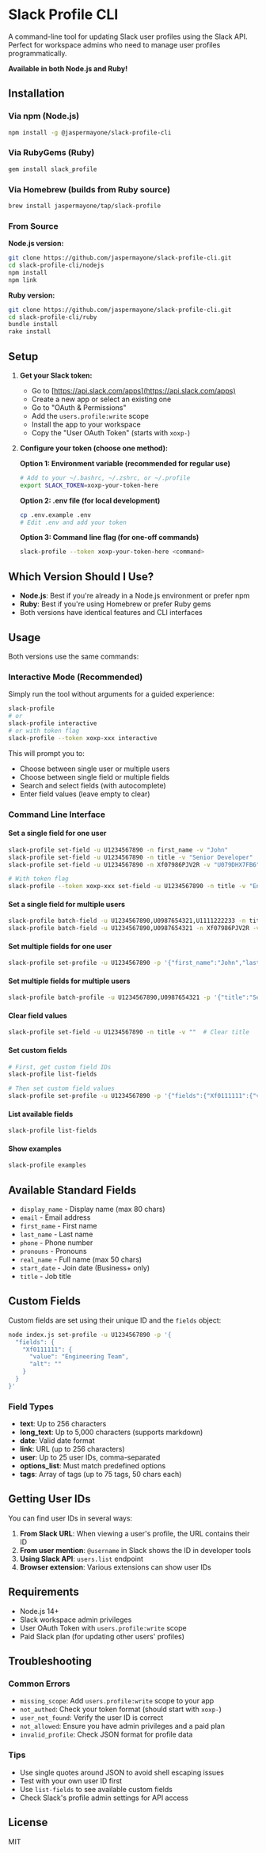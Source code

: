 # Slack Profile CLI

A command-line tool for updating Slack user profiles using the Slack API. Perfect for workspace admins who need to manage user profiles programmatically.

**Available in both Node.js and Ruby!**

## Installation

### Via npm (Node.js)

```bash
npm install -g @jaspermayone/slack-profile-cli
```

### Via RubyGems (Ruby)

```bash
gem install slack_profile
```

### Via Homebrew (builds from Ruby source)

```bash
brew install jaspermayone/tap/slack-profile
```

### From Source

**Node.js version:**
```bash
git clone https://github.com/jaspermayone/slack-profile-cli.git
cd slack-profile-cli/nodejs
npm install
npm link
```

**Ruby version:**
```bash
git clone https://github.com/jaspermayone/slack-profile-cli.git
cd slack-profile-cli/ruby
bundle install
rake install
```

## Setup

1. **Get your Slack token:**

   - Go to [https://api.slack.com/apps](https://api.slack.com/apps)
   - Create a new app or select an existing one
   - Go to "OAuth & Permissions"
   - Add the `users.profile:write` scope
   - Install the app to your workspace
   - Copy the "User OAuth Token" (starts with `xoxp-`)

2. **Configure your token (choose one method):**

   **Option 1: Environment variable (recommended for regular use)**
   ```bash
   # Add to your ~/.bashrc, ~/.zshrc, or ~/.profile
   export SLACK_TOKEN=xoxp-your-token-here
   ```

   **Option 2: .env file (for local development)**
   ```bash
   cp .env.example .env
   # Edit .env and add your token
   ```

   **Option 3: Command line flag (for one-off commands)**
   ```bash
   slack-profile --token xoxp-your-token-here <command>
   ```

## Which Version Should I Use?

- **Node.js**: Best if you're already in a Node.js environment or prefer npm
- **Ruby**: Best if you're using Homebrew or prefer Ruby gems
- Both versions have identical features and CLI interfaces

## Usage

Both versions use the same commands:

### Interactive Mode (Recommended)

Simply run the tool without arguments for a guided experience:

```bash
slack-profile
# or
slack-profile interactive
# or with token flag
slack-profile --token xoxp-xxx interactive
```

This will prompt you to:

- Choose between single user or multiple users
- Choose between single field or multiple fields
- Search and select fields (with autocomplete)
- Enter field values (leave empty to clear)

### Command Line Interface

#### Set a single field for one user

```bash
slack-profile set-field -u U1234567890 -n first_name -v "John"
slack-profile set-field -u U1234567890 -n title -v "Senior Developer"
slack-profile set-field -u U1234567890 -n Xf07986PJV2R -v "U079DHX7FB6"  # Custom field

# With token flag
slack-profile --token xoxp-xxx set-field -u U1234567890 -n title -v "Engineer"
```

#### Set a single field for multiple users

```bash
slack-profile batch-field -u U1234567890,U0987654321,U1111222233 -n title -v "Developer"
slack-profile batch-field -u U1234567890,U0987654321 -n Xf07986PJV2R -v "U079DHX7FB6"
```

#### Set multiple fields for one user

```bash
slack-profile set-profile -u U1234567890 -p '{"first_name":"John","last_name":"Doe","title":"Developer"}'
```

#### Set multiple fields for multiple users

```bash
slack-profile batch-profile -u U1234567890,U0987654321 -p '{"title":"Senior Developer","pronouns":"they/them"}'
```

#### Clear field values

```bash
slack-profile set-field -u U1234567890 -n title -v ""  # Clear title
```

#### Set custom fields

```bash
# First, get custom field IDs
slack-profile list-fields

# Then set custom field values
slack-profile set-profile -u U1234567890 -p '{"fields":{"Xf0111111":{"value":"Barista","alt":""}}}'
```

#### List available fields

```bash
slack-profile list-fields
```

#### Show examples

```bash
slack-profile examples
```

## Available Standard Fields

- `display_name` - Display name (max 80 chars)
- `email` - Email address
- `first_name` - First name
- `last_name` - Last name
- `phone` - Phone number
- `pronouns` - Pronouns
- `real_name` - Full name (max 50 chars)
- `start_date` - Join date (Business+ only)
- `title` - Job title

## Custom Fields

Custom fields are set using their unique ID and the `fields` object:

```bash
node index.js set-profile -u U1234567890 -p '{
  "fields": {
    "Xf0111111": {
      "value": "Engineering Team",
      "alt": ""
    }
  }
}'
```

### Field Types

- **text**: Up to 256 characters
- **long_text**: Up to 5,000 characters (supports markdown)
- **date**: Valid date format
- **link**: URL (up to 256 characters)
- **user**: Up to 25 user IDs, comma-separated
- **options_list**: Must match predefined options
- **tags**: Array of tags (up to 75 tags, 50 chars each)

## Getting User IDs

You can find user IDs in several ways:

1. **From Slack URL**: When viewing a user's profile, the URL contains their ID
2. **From user mention**: `@username` in Slack shows the ID in developer tools
3. **Using Slack API**: `users.list` endpoint
4. **Browser extension**: Various extensions can show user IDs

## Requirements

- Node.js 14+
- Slack workspace admin privileges
- User OAuth Token with `users.profile:write` scope
- Paid Slack plan (for updating other users' profiles)

## Troubleshooting

### Common Errors

- `missing_scope`: Add `users.profile:write` scope to your app
- `not_authed`: Check your token format (should start with `xoxp-`)
- `user_not_found`: Verify the user ID is correct
- `not_allowed`: Ensure you have admin privileges and a paid plan
- `invalid_profile`: Check JSON format for profile data

### Tips

- Use single quotes around JSON to avoid shell escaping issues
- Test with your own user ID first
- Use `list-fields` to see available custom fields
- Check Slack's profile admin settings for API access

## License

MIT
